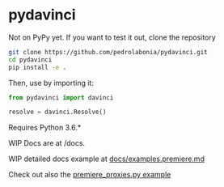 # pydavinci

Not on PyPy yet. If you want to test it out, clone the repository
```bash
git clone https://github.com/pedrolabonia/pydavinci.git
cd pydavinci
pip install -e .
```

Then, use by importing it:

```python
from pydavinci import davinci

resolve = davinci.Resolve()
```

Requires Python 3.6.*

WIP Docs are at /docs.

WIP detailed docs example at [docs/examples.premiere.md](https://github.com/pedrolabonia/pydavinci/blob/c99d1e95f4876f1bc96106c2a84c46ece7032610/docs/examples/premiereproxies.md)

Check out also the [premiere_proxies.py example](https://github.com/pedrolabonia/pydavinci/blob/c99d1e95f4876f1bc96106c2a84c46ece7032610/examples/premiere_proxies.py)

